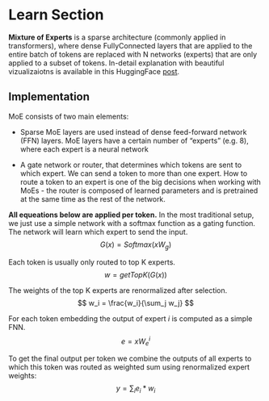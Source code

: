 
# Learn Section

**Mixture of Experts** is a sparse architecture (commonly applied in transformers), where dense FullyConnected layers that are applied to the entire batch of tokens are replaced with N networks (experts) that are only applied to a subset of tokens.
In-detail explanation with beautiful vizualizaiotns is available in this HuggingFace [post](https://huggingface.co/blog/moe).


## Implementation

MoE consists of two main elements:

- Sparse MoE layers are used instead of dense feed-forward network (FFN) layers. MoE layers have a certain number of “experts” (e.g. 8), where each expert is a neural network

- A gate network or router, that determines which tokens are sent to which expert. We can send a token to more than one expert. How to route a token to an expert is one of the big decisions when working with MoEs - the router is composed of learned parameters and is pretrained at the same time as the rest of the network.

**All equeations below are applied per token.**
In the most traditional setup, we just use a simple network with a softmax function as a gating function. The network will learn which expert to send the input.
$$
G(x) = Softmax(xW_g)
$$

Each token is usually only routed to top K experts.
$$
w = getTopK(G(x))
$$

The weights of the top K experts are renormalized after selection.
$$
w_i = \frac{w_i}{\sum_j w_j}
$$

For each token embedding the output of expert $i$ is computed as a simple FNN.
$$
e = xW^i_e
$$

To get the final output per token we combine the outputs of all experts to which this token was routed as weighted sum using renormalized expert weights:
$$
y = \sum_i e_i * w_i
$$
    